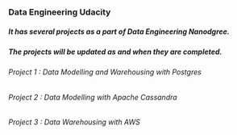 ### Data Engineering Udacity

##### It has several projects as a part of Data Engineering Nanodgree. 

##### The projects will be updated as and when they are completed. 
 
###### Project 1 : Data Modelling and Warehousing with Postgres
###### Project 2 : Data Modelling with Apache Cassandra
###### Project 3 : Data Warehousing with AWS

